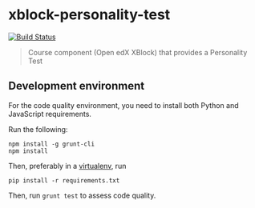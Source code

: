# xblock-personality-test

[![Build Status](https://circleci.com/gh/IONISx/xblock-personality-test.svg?style=svg)](https://circleci.com/gh/IONISx/xblock-personality-test)

> Course component (Open edX XBlock) that provides a Personality Test 

## Development environment

For the code quality environment, you need to install both Python and JavaScript requirements.

Run the following:

    npm install -g grunt-cli
    npm install

Then, preferably in a [virtualenv](https://virtualenv.pypa.io), run

    pip install -r requirements.txt


Then, run `grunt test` to assess code quality.
